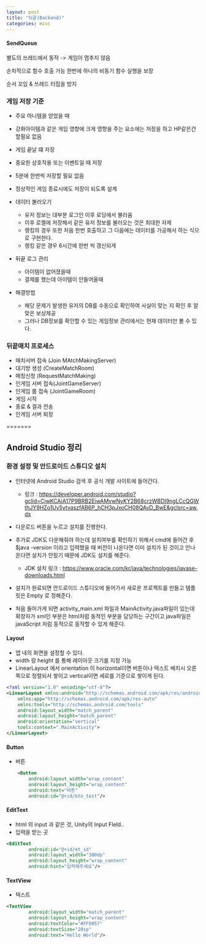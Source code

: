 ```yaml
---
layout: post
title: "뒤끝(Backend)"
categories: misc
---
```




#### SendQueue

별도의 쓰레드에서 동작 -> 게임이 멈추지 않음

순차적으로 함수 호출 가능 한번에 하나의 비동기 함수 실행을 보장

순서 꼬임 & 쓰레드 터짐을 방지





### 게임 저장 기준

- 주요 아니템을 얻었을 때
- 강화아이템과 같은 게임 영향에 크게 영향을 주는 요소에는 저장을 하고 HP같은건 할필요 없음
- 게임 끝날 떄 저장
- 중요한 상호작용 또는 이벤트일 때 저장
- 5분에 한번씩 저장할 필요 없음
- 정상적인 게임 종료시에도 저장이 되도록 설계

- 데이터 불러오기
  - 유저 정보는 대부분 로그인 이후 로딩에서 불러움
  - 이후 로켈에 저장해서 같은 유저 정보를 불러오는 것은 최대한 자제
  - 랭킹의 경우 또한 처음 한번 호출하고 그 다음에는 데이터를 가공해서 하는 식으로 구현한다.
  - 랭킹 같은 경우 6시간에 한번 씩 갱신되게



- 뒤끝 로그 관리
  - 아이템이 없어졌을때
  - 결제를 했는데 아이템이 안들어올때
- 해결방법
  - 해당 문제가 발생한 유저의 DB를 수동으로 확인하여 사실이 맞는 지 확인 후 알맞은 보상제공
  - 그러나 DB정보를 확인할 수 있는 게임정보 관리에서는 현재 데이터만 볼 수 있다.





### 뒤끝매치 프로세스

- 매치서버 접속 (Join MAtchMakingServer)
- 대기방 생성 (CreateMatchRoom)
- 매칭신청 (RequestMatchMaking)
- 인게임 서버 접속(JointGameServer)
- 인게임 룸 접속 (JointGameRoom)
- 게임 시작
- 종료 & 결과 전송 
- 인게임 서버 퇴장




=======
## Android Studio 정리



### 환경 설정 및 안드로이드 스튜디오 설치

- 인터넷에 Android Studio 검색 후 공식 개발 사이트에 들어간다.
  - 링크 : https://developer.android.com/studio?gclid=CjwKCAiA17P9BRB2EiwAMvwNyKY2B68crzWBDl9ngLCcQGWthJY9HZo1Uy5ytvaszfAB6P_hCH3pJxoCH08QAvD_BwE&gclsrc=aw.ds
- 다운로드 버튼을 누르고 설치를 진행한다.
- 추가로 JDK도 다운해줘야 하는데 설치여부를 확인하기 위해서
  cmd에 들어간 후 $java -version 이라고 입력했을 때 버전이 나온다면 이미 설치가 된 것이고 안나온다면 설치가 안됬기 때문에 JDK도 설치를 해준다.
  - JDK 설치 링크 : https://www.oracle.com/kr/java/technologies/javase-downloads.html

- 설치가 완료되면 안드로이드 스튜디오에 들어가서 새로운 프로젝트를 만들고 템플릿은 Empty 로 정해준다.
- 처음 들어가게 되면 activity_main.xml 파일과 MainActivity.java파일이 있는데 확장자가 xml인 부분은 html처럼 동적인 부분을 담당하는 구간이고 java파일은 javaScript 처럼 동적으로 동작할 수 있게 해준다.

#### Layout

- 앱 내의 화면을 설정할 수 있다.
- width 랑 height 를 통해 레이아웃 크기를 지정 가능
- LinearLayout 에서 orientation 이 horizontal이면 버튼이나 텍스트 배치시 오른쪽으로 정렬되서 쌓이고 vertical이면 세로를 기준으로 쌓이게 된다.

```xml
<?xml version="1.0" encoding="utf-8"?>
<LinearLayout xmlns:android="http://schemas.android.com/apk/res/android"
    xmlns:app="http://schemas.android.com/apk/res-auto"
    xmlns:tools="http://schemas.android.com/tools"
    android:layout_width="match_parent"
    android:layout_height="match_parent"
    android:orientation="vertical"
    tools:context=".MainActivity">
</LinearLayout>
```



#### Button

- 버튼

```xml
    <Button
        android:layout_width="wrap_content"
        android:layout_height="wrap_content"
        android:text="버튼"
        android:id="@+id/btn_test"/>
```

#### EditText

- html 의 input 과 같은 것, Unity의 Input FIeld..
- 입력을 받는 곳

```xml
<EditText
        android:id="@+id/et_id"
        android:layout_width="300dp"
        android:layout_height="wrap_content"
        android:hint="입력해주세요"/>
```

#### TextView

- 텍스트

```xml
<TextView
        android:layout_width="match_parent"
        android:layout_height="wrap_content"
        android:textColor="#FF0057"
        android:textSize="20sp"
        android:text="Hello World"/>
```



